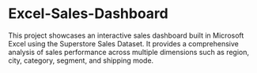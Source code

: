 # Excel-Sales-Dashboard
This project showcases an interactive sales dashboard built in Microsoft Excel using the Superstore Sales Dataset. It provides a comprehensive analysis of sales performance across multiple dimensions such as region, city, category, segment, and shipping mode.
